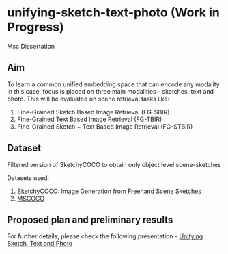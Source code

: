 # unifying-sketch-text-photo (Work in Progress)
Msc Dissertation

## Aim
To learn a common unified embedding space that can encode any modality. In this case, focus is placed on three main modalities - sketches, text and photo. This will be evaluated on scene retrieval tasks like:
1. Fine-Grained Sketch Based Image Retrieval (FG-SBIR)
2. Fine-Grained Text Based Image Retrieval (FG-TBIR)
3. Fine-Grained Sketch + Text Based Image Retrieval (FG-STBIR)

## Dataset
Filtered version of SketchyCOCO to obtain only object level scene-sketches

Datasets used: 

1. [SketchyCOCO: Image Generation from Freehand Scene Sketches](https://github.com/sysu-imsl/SketchyCOCO)
2. [MSCOCO](https://cocodataset.org/#home)

## Proposed plan and preliminary results

For further details, please check the following presentation - [Unifying Sketch, Text and Photo](https://github.com/ramyapriya/unifying-sketch-text-photo/blob/main/Unifying%20Sketch%2C%20Text%20and%20Photo.pdf)
